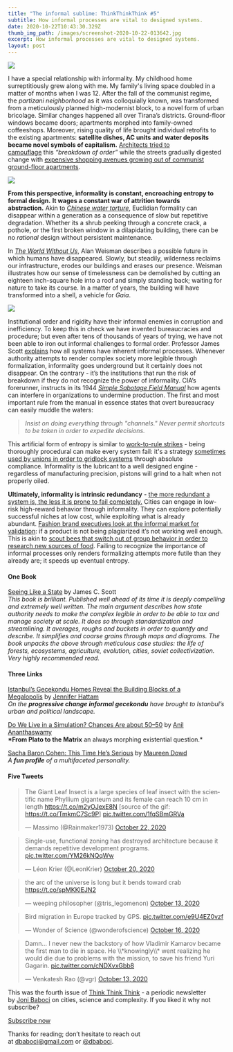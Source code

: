 ```yaml
---
title: "The informal sublime: ThinkThinkThink #5"
subtitle: How informal processes are vital to designed systems.
date: 2020-10-22T10:43:30.329Z
thumb_img_path: /images/screenshot-2020-10-22-013642.jpg
excerpt: How informal processes are vital to designed systems.
layout: post
---
```

<!--StartFragment-->

![](https://cdn.substack.com/image/fetch/w_1456,c_limit,f_auto,q_auto:good,fl_progressive:steep/https%3A%2F%2Fbucketeer-e05bbc84-baa3-437e-9518-adb32be77984.s3.amazonaws.com%2Fpublic%2Fimages%2F3b7c4842-0d49-4c86-8c7c-7104feb0011f_843x326.png)

<!--EndFragment--><!--StartFragment-->

I have a special relationship with informality. My childhood home surreptitiously grew along with me. My family's living space doubled in a matter of months when I was 12. After the fall of the communist regime, the *partizani neighborhood* as it was colloquially known, was transformed from a meticulously planned high-modernist block, to a novel form of urban bricolage. Similar changes happened all over Tirana’s districts. Ground-floor windows became doors; apartments morphed into family-owned coffeeshops. Moreover, rising quality of life brought individual retrofits to the existing apartments: **satellite dishes, AC units and water deposits became novel symbols of capitalism.** [Architects tried to camouflage](https://bolles-wilson.com/studies/virtual-air-conditioners/) this *“breakdown of order”* while the streets gradually digested change with [expensive shopping avenues growing out of communist ground-floor apartments](https://www.tirana.al/en/points-of-interest/shopping-areas/dyqane-ne-rrmyslim-shyri).

<!--EndFragment--><!--StartFragment-->

![](https://cdn.substack.com/image/fetch/w_1456,c_limit,f_auto,q_auto:good,fl_progressive:steep/https%3A%2F%2Fbucketeer-e05bbc84-baa3-437e-9518-adb32be77984.s3.amazonaws.com%2Fpublic%2Fimages%2Fbbd847fd-5a75-4972-8df3-9d060945af7e_1322x437.jpeg)

<!--EndFragment--><!--StartFragment-->

**From this perspective, informality is constant, encroaching entropy to formal design.** **It wages a constant war of attrition towards abstraction.** Akin to *[Chinese water torture](https://en.wikipedia.org/wiki/Chinese_water_torture)*, Euclidian formality can disappear within a generation as a consequence of slow but repetitive degradation. Whether its a shrub peeking through a concrete crack, a pothole, or the first broken window in a dilapidating building, there can be no *rational* design without persistent maintenance.

In *[The World Without Us](https://www.goodreads.com/book/show/248787.The_World_Without_Us)*, Alan Weisman describes a possible future in which humans have disappeared. Slowly, but steadily, wilderness reclaims our infrastructure, erodes our buildings and erases our presence. Weisman illustrates how our sense of timelessness can be demolished by cutting an eighteen inch-square hole into a roof and simply standing back; waiting for nature to take its course. In a matter of years, the building will have transformed into a shell, a vehicle for *Gaia*.

<!--EndFragment--><!--StartFragment-->

![](https://cdn.substack.com/image/fetch/w_1456,c_limit,f_auto,q_auto:good,fl_progressive:steep/https%3A%2F%2Fbucketeer-e05bbc84-baa3-437e-9518-adb32be77984.s3.amazonaws.com%2Fpublic%2Fimages%2F70364d47-af93-4c61-963c-93a6188de1df_957x384.png)

<!--EndFragment--><!--StartFragment-->

Institutional order and rigidity have their informal enemies in corruption and inefficiency. To keep this in check we have invented bureaucracies and procedure; but even after tens of thousands of years of trying, we have not been able to iron out informal challenges to formal order. Professor James Scott [explains](https://www.goodreads.com/book/show/20186.Seeing_Like_a_State) how all systems have inherent informal processes. Whenever authority attempts to render complex society more legible through formalization, informality goes underground but it certainly does not disappear. On the contrary - it’s the institutions that run the risk of breakdown if they do not recognize the power of informality. CIA’s forerunner, instructs in its 1944 *[Simple Sabotage Field Manual](https://www.cia.gov/news-information/featured-story-archive/2012-featured-story-archive/CleanedUOSSSimpleSabotage_sm.pdf)* how agents can interfere in organizations to undermine production. The first and most important rule from the manual in essence states that overt bureaucracy can easily muddle the waters:

> *Insist on doing everything through "channels." Never permit shortcuts to be taken in order to expedite decisions.*

This artificial form of entropy is similar to [work-to-rule strikes](https://en.wikipedia.org/wiki/Work-to-rule) - being thoroughly procedural can make every system fail: it's a strategy [sometimes used by unions in order to gridlock systems](https://www.theguardian.com/world/2019/mar/20/french-customs-strike-continues-to-cause-cross-channel-travel-chaos) through absolute compliance. Informality is the lubricant to a well designed engine - regardless of manufacturing precision, pistons will grind to a halt when not properly oiled.

**Ultimately, informality is intrinsic redundancy** - [the more redundant a system is, the less it is prone to fail completely.](https://how.complexsystems.fail/) Cities can engage in low-risk high-reward behavior through informality. They can explore potentially successful niches at low cost, while exploiting what is already abundant. [Fashion brand executives look at the informal market for validation](https://www.ted.com/talks/robert_neuwirth_the_power_of_the_informal_economy?language=en): if a product is not being plagiarized it’s not working well enough. This is akin to [scout bees that switch out of group behavior in order to research new sources of food](https://www.americanscientist.org/article/group-decision-making-in-honey-bee-swarms). Failing to recognize the importance of informal processes only renders formalizing attempts more futile than they already are; it speeds up eventual entropy.

<!--EndFragment--><!--StartFragment-->

#### **One Book**

[Seeing Like a State](https://www.goodreads.com/book/show/20186.Seeing_Like_a_State) by James C. Scott\
*This book is brilliant. Published well ahead of its time it is deeply compelling and extremely well written. The main argument describes how state authority needs to make the complex legible in order to be able to tax and manage society at scale. It does so through standardization and streamlining. It averages, roughs and buckets in order to quantify and describe. It simplifies and coarse grains through maps and diagrams. The book unpacks the above through meticulous case studies: the life of forests, ecosystems, agriculture, evolution, cities, soviet collectivization. Very highly recommended read.*

<!--EndFragment--><!--StartFragment-->

#### Three Links

[Istanbul’s Gecekondu Homes Reveal the Building Blocks of a Megalopolis](https://www.bloomberg.com/news/articles/2020-10-14/gecekondu-homes-form-building-blocks-of-modern-istanbul?cmpid=BBD101720_CITYLAB&utm_medium=email&utm_source=newsletter&utm_term=201017&utm_campaign=citylabdaily) by [Jennifer Hattam](https://twitter.com/TheTurkishLife)\
*On the **progressive change informal gecekondu** have brought to Istanbul’s urban and political landscape.*

[Do We Live in a Simulation? Chances Are about 50–50](https://www.scientificamerican.com/article/do-we-live-in-a-simulation-chances-are-about-50-50/) by [Anil Ananthaswamy](https://twitter.com/anilananth)\
**\*From Plato to the Matrix** an always morphing existential question.*

[Sacha Baron Cohen: This Time He’s Serious](https://www.nytimes.com/2020/10/17/style/sacha-baron-cohen-maureen-dowd-interview.html) by [Maureen Dowd](https://twitter.com/maureendowd)\
*A **fun profile** of a multifaceted personality.*

<!--EndFragment--><!--StartFragment-->

#### Five Tweets

<!--EndFragment--><!--StartFragment-->

<blockquote class="twitter-tweet"><p lang="en" dir="ltr">The Giant Leaf Insect is a large species of leaf insect with the scientific name Phyllium giganteum and its female can reach 10 cm in length <a href="https://t.co/m2yOJexE8N">https://t.co/m2yOJexE8N</a> [source of the gif: <a href="https://t.co/TmkmC7Sc9P">https://t.co/TmkmC7Sc9P</a>] <a href="https://t.co/1fqSBmGRVa">pic.twitter.com/1fqSBmGRVa</a></p>&mdash; Massimo (@Rainmaker1973) <a href="https://twitter.com/Rainmaker1973/status/1319171950833524743?ref_src=twsrc%5Etfw">October 22, 2020</a></blockquote> <script async src="https://platform.twitter.com/widgets.js" charset="utf-8"></script>

<!--EndFragment--><!--StartFragment-->

<blockquote class="twitter-tweet"><p lang="en" dir="ltr">Single-use, functional zoning has destroyed architecture because it demands repetitive development programs. <a href="https://t.co/YM26kNQqWw">pic.twitter.com/YM26kNQqWw</a></p>&mdash; Léon Krier (@LeonKrier) <a href="https://twitter.com/LeonKrier/status/1318602528624275456?ref_src=twsrc%5Etfw">October 20, 2020</a></blockquote> <script async src="https://platform.twitter.com/widgets.js" charset="utf-8"></script>

<!--EndFragment--><!--StartFragment-->

<blockquote class="twitter-tweet"><p lang="en" dir="ltr">the arc of the universe is long but it bends toward crab <a href="https://t.co/spMKKlEJN2">https://t.co/spMKKlEJN2</a></p>&mdash; weeping philosopher (@tris_legomenon) <a href="https://twitter.com/tris_legomenon/status/1316034638402539521?ref_src=twsrc%5Etfw">October 13, 2020</a></blockquote> <script async src="https://platform.twitter.com/widgets.js" charset="utf-8"></script>

<!--EndFragment--><!--StartFragment-->

<blockquote class="twitter-tweet"><p lang="en" dir="ltr">Bird migration in Europe tracked by GPS. <a href="https://t.co/e9U4EZ0vzf">pic.twitter.com/e9U4EZ0vzf</a></p>&mdash; Wonder of Science (@wonderofscience) <a href="https://twitter.com/wonderofscience/status/1317221167200043008?ref_src=twsrc%5Etfw">October 16, 2020</a></blockquote> <script async src="https://platform.twitter.com/widgets.js" charset="utf-8"></script>

<!--EndFragment--><!--StartFragment-->

<blockquote class="twitter-tweet"><p lang="en" dir="ltr">Damn... I never new the backstory of how Vladimir Kamarov became the first man to die in space. He \\*knowingly\\* went realizing he would die due to problems with the mission, to save his friend Yuri Gagarin. <a href="https://t.co/cNDXvxGbb8">pic.twitter.com/cNDXvxGbb8</a></p>&mdash; Venkatesh Rao (@vgr) <a href="https://twitter.com/vgr/status/1316075221082804224?ref_src=twsrc%5Etfw">October 13, 2020</a></blockquote> <script async src="https://platform.twitter.com/widgets.js" charset="utf-8"></script>

<!--EndFragment--><!--StartFragment-->

This was the fourth issue of [Think Think Think](https://thinkthinkthink.substack.com/) - a periodic newsletter by [Joni Baboci](https://joni.baboci.net/) on cities, science and complexity. If you liked it why not subscribe?

[Subscribe now](https://thinkthinkthink.substack.com/subscribe)

Thanks for reading; don’t hesitate to reach out at [dbaboci@gmail.com](mailto:dbaboci@gmail.com) or [@dbaboci](http://twitter.com/dbaboci).

<!--EndFragment-->